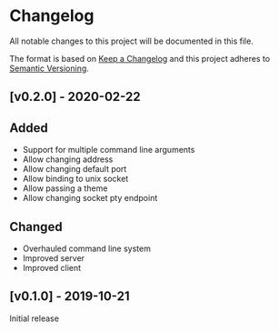 # Changelog
All notable changes to this project will be documented in this file.

The format is based on [Keep a Changelog](http://keepachangelog.com/en/1.0.0/)
and this project adheres to [Semantic Versioning](http://semver.org/spec/v2.0.0.html).

## [v0.2.0] - 2020-02-22
## Added
- Support for multiple command line arguments
- Allow changing address
- Allow changing default port
- Allow binding to unix socket
- Allow passing a theme
- Allow changing socket pty endpoint

## Changed
- Overhauled command line system
- Improved server
- Improved client

## [v0.1.0] - 2019-10-21
Initial release
